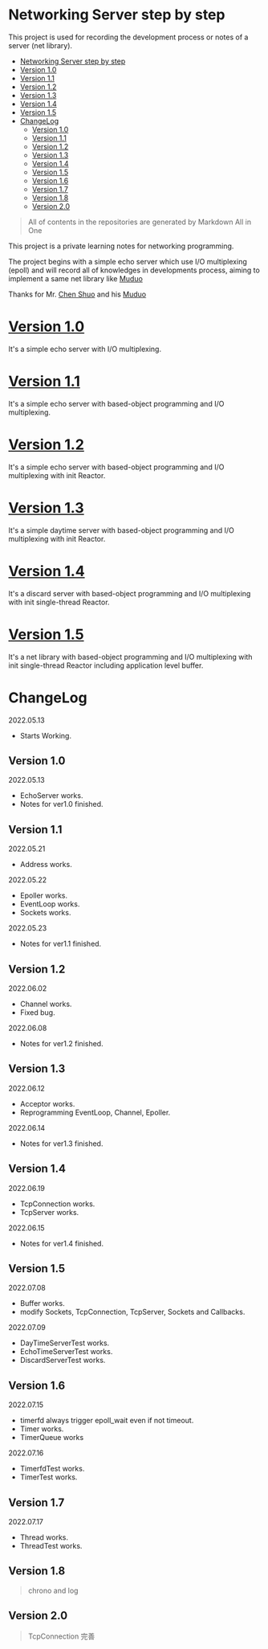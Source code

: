 # Networking Server step by step
This project is used for recording the development process or notes of a server (net library).
- [Networking Server step by step](#networking-server-step-by-step)
- [Version 1.0](#version-10)
- [Version 1.1](#version-11)
- [Version 1.2](#version-12)
- [Version 1.3](#version-13)
- [Version 1.4](#version-14)
- [Version 1.5](#version-15)
- [ChangeLog](#changelog)
  - [Version 1.0](#version-10-1)
  - [Version 1.1](#version-11-1)
  - [Version 1.2](#version-12-1)
  - [Version 1.3](#version-13-1)
  - [Version 1.4](#version-14-1)
  - [Version 1.5](#version-15-1)
  - [Version 1.6](#version-16)
  - [Version 1.7](#version-17)
  - [Version 1.8](#version-18)
  - [Version 2.0](#version-20)

> All of contents in the repositories are generated by Markdown All in One

This project is a private learning notes for networking programming. 

The project begins with a simple echo server which use I/O multiplexing (epoll) and will record all of knowledges in developments process, aiming to implement a same net library like [Muduo](https://github.com/chenshuo/muduo)

Thanks for Mr. [Chen Shuo](https://github.com/chenshuo) and his [Muduo](https://github.com/chenshuo/muduo)

# [Version 1.0](doc/Notes_for_Version_1.md)
It's a simple echo server with I/O multiplexing.

# [Version 1.1](doc/Notes_for_Version_1_1.md)
It's a simple echo server with based-object programming and I/O multiplexing.

# [Version 1.2](doc/Notes_for_Version_1_2.md)
It's a simple echo server with based-object programming and I/O multiplexing with init Reactor.

# [Version 1.3](doc/Notes_for_Version_1_3.md)
It's a simple daytime server with based-object programming and I/O multiplexing with init Reactor.

# [Version 1.4](doc/Notes_for_Version_1_4.md)
It's a discard server with based-object programming and I/O multiplexing with init single-thread Reactor.

# [Version 1.5](doc/Notes_for_Version_1_5.md)
It's a net library with based-object programming and I/O multiplexing with init single-thread Reactor including application level buffer.

# ChangeLog
2022.05.13
* Starts Working.
## Version 1.0
2022.05.13
* EchoServer works.
* Notes for ver1.0 finished.

## Version 1.1
2022.05.21
* Address works.

2022.05.22
* Epoller works.
* EventLoop works.
* Sockets works.

2022.05.23
* Notes for ver1.1 finished.

## Version 1.2
2022.06.02
* Channel works.
* Fixed bug.

2022.06.08
* Notes for ver1.2 finished.

## Version 1.3
2022.06.12
* Acceptor works.
* Reprogramming EventLoop, Channel, Epoller.

2022.06.14
* Notes for ver1.3 finished.

## Version 1.4
2022.06.19
* TcpConnection works.
* TcpServer works.

2022.06.15
* Notes for ver1.4 finished.

## Version 1.5
2022.07.08
* Buffer works.
* modify Sockets, TcpConnection, TcpServer, Sockets and Callbacks.

2022.07.09
* DayTimeServerTest works.
* EchoTimeServerTest works.
* DiscardServerTest works.

## Version 1.6
2022.07.15
* timerfd always trigger epoll_wait even if not timeout.
* Timer works.
* TimerQueue works

2022.07.16
* TimerfdTest works.
* TimerTest works.

## Version 1.7
2022.07.17
* Thread works.
* ThreadTest works.

## Version 1.8
> chrono and log

## Version 2.0
> TcpConnection 完善
